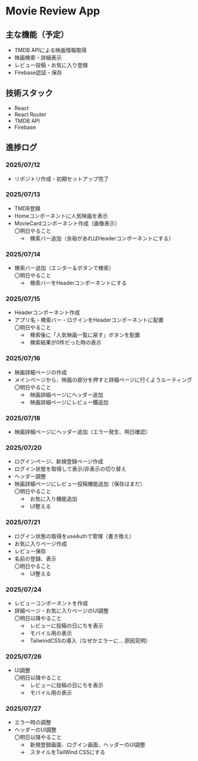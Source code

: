 # Movie Review App

## 主な機能（予定）
- TMDB APIによる映画情報取得
- 映画検索・詳細表示
- レビュー投稿・お気に入り登録
- Firebase認証・保存

## 技術スタック
- React
- React Router
- TMDB API
- Firebase

## 進捗ログ
### 2025/07/12
- リポジトリ作成・初期セットアップ完了

### 2025/07/13
- TMDB登録
- Homeコンポーネントに人気映画を表示
- MovieCardコンポーネント作成（画像表示）  
〇明日やること  
　→　検索バー追加（余裕があればHeaderコンポーネントにする）

### 2025/07/14
- 検索バー追加（エンター＆ボタンで検索）  
〇明日やること  
　→　検索バーをHeaderコンポーネントにする

### 2025/07/15
- Headerコンポーネント作成
- アプリ名・検索バー・ログインをHeaderコンポーネントに配置  
〇明日やること  
　→　検索後に「人気映画一覧に戻す」ボタンを配置  
　→　検索結果が0件だった時の表示

### 2025/07/16
- 映画詳細ページの作成
- メインページから、映画の部分を押すと詳細ページに行くようルーティング  
〇明日やること  
　→　映画詳細ページにヘッダー追加  
　→　映画詳細ページにレビュー欄追加  

### 2025/07/18
- 映画詳細ページにヘッダー追加（エラー発生、明日確認）  

### 2025/07/20
- ログインページ、新規登録ページ作成
- ログイン状態を取得して表示/非表示の切り替え
- ヘッダー調整
- 映画詳細ページにレビュー投稿機能追加（保存はまだ）  
〇明日やること  
　→　お気に入り機能追加  
　→　UI整える

### 2025/07/21
- ログイン状態の取得をuseAuthで管理（書き換え）
- お気に入りページ作成
- レビュー保存
- 名前の登録、表示  
〇明日やること  
　→　UI整える

### 2025/07/24
- レビューコンポーネントを作成
- 詳細ページ・お気に入りページのUI調整  
〇明日以降やること  
　→　レビューに投稿の日にちを表示  
　→　モバイル用の表示  
　→　TailwindCSSの導入（なぜかエラーに… 原因究明）  

### 2025/07/26
- UI調整  
〇明日以降やること  
　→　レビューに投稿の日にちを表示  
　→　モバイル用の表示  

### 2025/07/27
- エラー時の調整
- ヘッダーのUI調整  
〇明日以降やること  
　→　新規登録画面、ログイン画面、ヘッダーのUI調整  
　→　スタイルをTailWind CSSにする